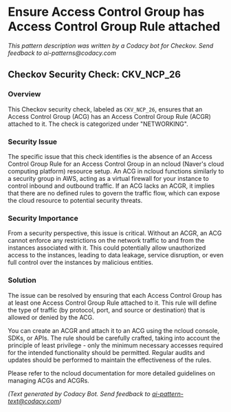 # Ensure Access Control Group has Access Control Group Rule attached

_This pattern description was written by a Codacy bot for Checkov. Send feedback to ai-patterns@codacy.com_

## Checkov Security Check: CKV_NCP_26

### Overview

This Checkov security check, labeled as `CKV_NCP_26`, ensures that an Access Control Group (ACG) has an Access Control Group Rule (ACGR) attached to it. The check is categorized under "NETWORKING".

### Security Issue

The specific issue that this check identifies is the absence of an Access Control Group Rule for an Access Control Group in an ncloud (Naver's cloud computing platform) resource setup. An ACG in ncloud functions similarly to a security group in AWS, acting as a virtual firewall for your instance to control inbound and outbound traffic. If an ACG lacks an ACGR, it implies that there are no defined rules to govern the traffic flow, which can expose the cloud resource to potential security threats.

### Security Importance

From a security perspective, this issue is critical. Without an ACGR, an ACG cannot enforce any restrictions on the network traffic to and from the instances associated with it. This could potentially allow unauthorized access to the instances, leading to data leakage, service disruption, or even full control over the instances by malicious entities.

### Solution

The issue can be resolved by ensuring that each Access Control Group has at least one Access Control Group Rule attached to it. This rule will define the type of traffic (by protocol, port, and source or destination) that is allowed or denied by the ACG. 

You can create an ACGR and attach it to an ACG using the ncloud console, SDKs, or APIs. The rule should be carefully crafted, taking into account the principle of least privilege - only the minimum necessary accesses required for the intended functionality should be permitted. Regular audits and updates should be performed to maintain the effectiveness of the rules. 

Please refer to the ncloud documentation for more detailed guidelines on managing ACGs and ACGRs.

_(Text generated by Codacy Bot. Send feedback to ai-pattern-text@codacy.com)_

